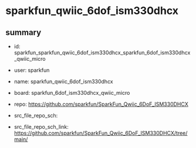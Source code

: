 # sparkfun_qwiic_6dof_ism330dhcx
 
## summary 
* id: sparkfun_sparkfun_qwiic_6dof_ism330dhcx_sparkfun_6dof_ism330dhcx_qwiic_micro
* user: sparkfun
* name: sparkfun_qwiic_6dof_ism330dhcx
* board: sparkfun_6dof_ism330dhcx_qwiic_micro
* repo: https://github.com/sparkfun/SparkFun_Qwiic_6DoF_ISM330DHCX



* src_file_repo_sch: 
* src_file_repo_sch_link: https://github.com/sparkfun/SparkFun_Qwiic_6DoF_ISM330DHCX/tree/main/







